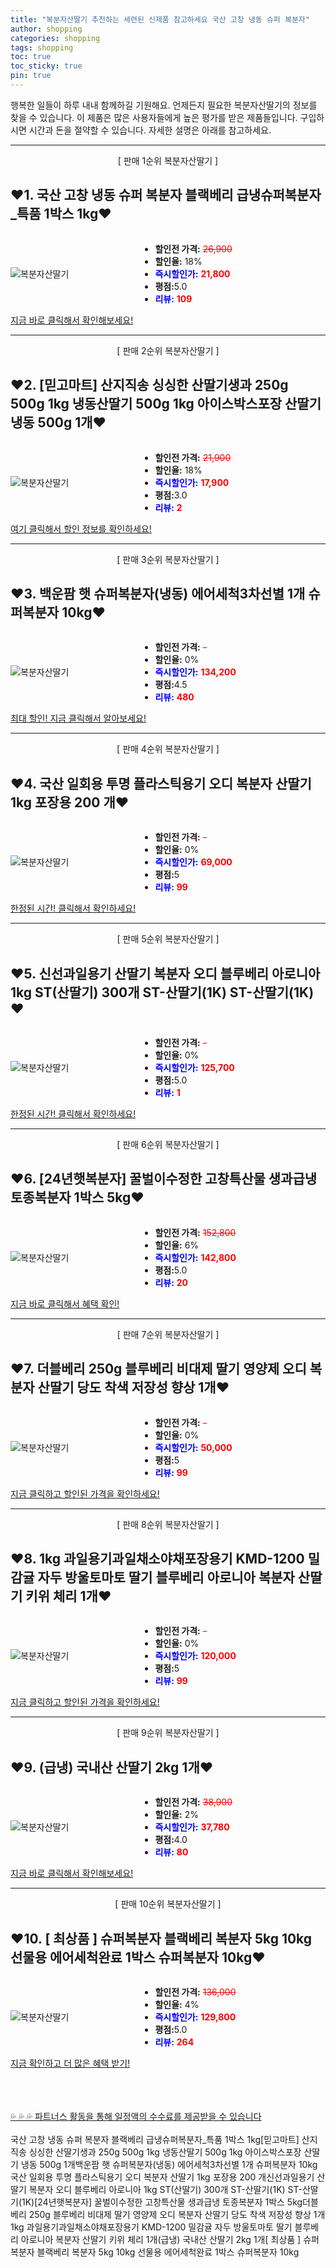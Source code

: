 ```yaml
---
title: "복분자산딸기 추천하는 세련된 신제품 참고하세요 국산 고창 냉동 슈퍼 복분자"
author: shopping
categories: shopping
tags: shopping
toc: true
toc_sticky: true
pin: true
---
```

행복한 일들이 하루 내내 함께하길 기원해요. 언제든지 필요한 복분자산딸기의 정보를 찾을 수 있습니다. 이 제품은 많은 사용자들에게 높은 평가를 받은 제품들입니다. 구입하시면 시간과 돈을 절약할 수 있습니다. 자세한 설명은 아래를 참고하세요.

---
<p class="toplist" style="margin: 0 auto; display: block; width: fit-content;">[ 판매 1순위 복분자산딸기 ]</p>

<h2><strong>❤️1. 국산 고창 냉동 슈퍼 복분자 블랙베리 급냉슈퍼복분자_특품 1박스 1kg❤️</strong></h2>

<div style="display: flex; align-items: center;">
    <div style="flex: 0.4;">
        <img src="https://thumbnail10.coupangcdn.com/thumbnails/remote/230x230ex/image/vendor_inventory/911e/837da4410cc526d01453196b85984f16f30b931234646607f5308dd58d50.jpg" alt="복분자산딸기" style="max-width: 100%;">
    </div>
    <div style="flex: 0.6; margin-left: 10px;">
        <ul>
            <li><strong>할인전 가격:</strong> <del style="color: red;">26,900</del></li>
            <li><strong>할인율:</strong> 18%</li>
            <li><span style='color:blue'><strong>즉시할인가:</strong></span> <span style='color:red'><strong>21,800</strong></span></li>
            <li><strong>평점:</strong>5.0</li>
            <li><span style='color:blue'><strong>리뷰:</strong></span> <span style='color:red'><strong>109</strong></span></li>
        </ul>
    </div>
</div>
<div class="center">
    <a href="https://selin100587.github.io?lptag=AF9450613&subid=githubio&pageKey=8144639247&traceid=V0-153&itemId=23153882257&vendorItemId=90186710373" class="myButton">
        지금 바로 클릭해서 확인해보세요!
    </a>
</div>


---
<p class="toplist" style="margin: 0 auto; display: block; width: fit-content;">[ 판매 2순위 복분자산딸기 ]</p>

<h2><strong>❤️2. [믿고마트] 산지직송 싱싱한 산딸기생과 250g 500g 1kg 냉동산딸기 500g 1kg 아이스박스포장 산딸기 냉동 500g 1개❤️</strong></h2>

<div style="display: flex; align-items: center;">
    <div style="flex: 0.4;">
        <img src="https://thumbnail6.coupangcdn.com/thumbnails/remote/230x230ex/image/vendor_inventory/96a6/760e60ccf18e0a9954879a98b1cd4595856f7511d6fd7181cf66b6589522.jpg" alt="복분자산딸기" style="max-width: 100%;">
    </div>
    <div style="flex: 0.6; margin-left: 10px;">
        <ul>
            <li><strong>할인전 가격:</strong> <del style="color: red;">21,900</del></li>
            <li><strong>할인율:</strong> 18%</li>
            <li><span style='color:blue'><strong>즉시할인가:</strong></span> <span style='color:red'><strong>17,900</strong></span></li>
            <li><strong>평점:</strong>3.0</li>
            <li><span style='color:blue'><strong>리뷰:</strong></span> <span style='color:red'><strong>2</strong></span></li>
        </ul>
    </div>
</div>
<div class="center">
    <a href="https://selin100587.github.io?lptag=AF9450613&subid=githubio&pageKey=8044987485&traceid=V0-153&itemId=22539818331&vendorItemId=89581770120" class="myButton">
        여기 클릭해서 할인 정보를 확인하세요!
    </a>
</div>


---
<p class="toplist" style="margin: 0 auto; display: block; width: fit-content;">[ 판매 3순위 복분자산딸기 ]</p>

<h2><strong>❤️3. 백운팜 햇 슈퍼복분자(냉동) 에어세척3차선별 1개 슈퍼복분자 10kg❤️</strong></h2>

<div style="display: flex; align-items: center;">
    <div style="flex: 0.4;">
        <img src="https://thumbnail7.coupangcdn.com/thumbnails/remote/230x230ex/image/vendor_inventory/c792/0d5d58cdd110cf98c0650cceb5131ca829d9cd7cec77b4dcbe87e7979b98.jpg" alt="복분자산딸기" style="max-width: 100%;">
    </div>
    <div style="flex: 0.6; margin-left: 10px;">
        <ul>
            <li><strong>할인전 가격:</strong> <del style="color: red;">-</del></li>
            <li><strong>할인율:</strong> 0%</li>
            <li><span style='color:blue'><strong>즉시할인가:</strong></span> <span style='color:red'><strong>134,200</strong></span></li>
            <li><strong>평점:</strong>4.5</li>
            <li><span style='color:blue'><strong>리뷰:</strong></span> <span style='color:red'><strong>480</strong></span></li>
        </ul>
    </div>
</div>
<div class="center">
    <a href="https://selin100587.github.io?lptag=AF9450613&subid=githubio&pageKey=8065108130&traceid=V0-153&itemId=20175995401&vendorItemId=82337697874" class="myButton">
        최대 할인! 지금 클릭해서 알아보세요!
    </a>
</div>


---
<p class="toplist" style="margin: 0 auto; display: block; width: fit-content;">[ 판매 4순위 복분자산딸기 ]</p>

<h2><strong>❤️4. 국산 일회용 투명 플라스틱용기 오디 복분자 산딸기 1kg 포장용 200 개❤️</strong></h2>

<div style="display: flex; align-items: center;">
    <div style="flex: 0.4;">
        <img src="https://thumbnail7.coupangcdn.com/thumbnails/remote/230x230ex/image/vendor_inventory/066b/206439f24b470febff0ecd5ebeef2167d419d97b9cce00c510742db6d132.jpeg" alt="복분자산딸기" style="max-width: 100%;">
    </div>
    <div style="flex: 0.6; margin-left: 10px;">
        <ul>
            <li><strong>할인전 가격:</strong> <del style="color: red;">-</del></li>
            <li><strong>할인율:</strong> 0%</li>
            <li><span style='color:blue'><strong>즉시할인가:</strong></span> <span style='color:red'><strong>69,000</strong></span></li>
            <li><strong>평점:</strong>5</li>
            <li><span style='color:blue'><strong>리뷰:</strong></span> <span style='color:red'><strong>99</strong></span></li>
        </ul>
    </div>
</div>
<div class="center">
    <a href="https://selin100587.github.io?lptag=AF9450613&subid=githubio&pageKey=7211723513&traceid=V0-153&itemId=18252699676&vendorItemId=85399406064" class="myButton">
        한정된 시간! 클릭해서 확인하세요!
    </a>
</div>


---
<p class="toplist" style="margin: 0 auto; display: block; width: fit-content;">[ 판매 5순위 복분자산딸기 ]</p>

<h2><strong>❤️5. 신선과일용기 산딸기 복분자 오디 블루베리 아로니아 1kg ST(산딸기) 300개 ST-산딸기(1K) ST-산딸기(1K)❤️</strong></h2>

<div style="display: flex; align-items: center;">
    <div style="flex: 0.4;">
        <img src="https://thumbnail9.coupangcdn.com/thumbnails/remote/230x230ex/image/vendor_inventory/5def/8e271692938a9fed1e33e3937676ebd842a1a7adcb94b497983fa969030a.jpg" alt="복분자산딸기" style="max-width: 100%;">
    </div>
    <div style="flex: 0.6; margin-left: 10px;">
        <ul>
            <li><strong>할인전 가격:</strong> <del style="color: red;">-</del></li>
            <li><strong>할인율:</strong> 0%</li>
            <li><span style='color:blue'><strong>즉시할인가:</strong></span> <span style='color:red'><strong>125,700</strong></span></li>
            <li><strong>평점:</strong>5.0</li>
            <li><span style='color:blue'><strong>리뷰:</strong></span> <span style='color:red'><strong>1</strong></span></li>
        </ul>
    </div>
</div>
<div class="center">
    <a href="https://selin100587.github.io?lptag=AF9450613&subid=githubio&pageKey=244020862&traceid=V0-153&itemId=774361879&vendorItemId=80680730540" class="myButton">
        한정된 시간! 클릭해서 확인하세요!
    </a>
</div>


---
<p class="toplist" style="margin: 0 auto; display: block; width: fit-content;">[ 판매 6순위 복분자산딸기 ]</p>

<h2><strong>❤️6. [24년햇복분자] 꿀벌이수정한 고창특산물 생과급냉 토종복분자 1박스 5kg❤️</strong></h2>

<div style="display: flex; align-items: center;">
    <div style="flex: 0.4;">
        <img src="https://thumbnail9.coupangcdn.com/thumbnails/remote/230x230ex/image/vendor_inventory/401d/30994ca197d9d6341294be8cf7a07081d4dab2b2d13c3845147d7cc640fa.png" alt="복분자산딸기" style="max-width: 100%;">
    </div>
    <div style="flex: 0.6; margin-left: 10px;">
        <ul>
            <li><strong>할인전 가격:</strong> <del style="color: red;">152,800</del></li>
            <li><strong>할인율:</strong> 6%</li>
            <li><span style='color:blue'><strong>즉시할인가:</strong></span> <span style='color:red'><strong>142,800</strong></span></li>
            <li><strong>평점:</strong>5.0</li>
            <li><span style='color:blue'><strong>리뷰:</strong></span> <span style='color:red'><strong>20</strong></span></li>
        </ul>
    </div>
</div>
<div class="center">
    <a href="https://selin100587.github.io?lptag=AF9450613&subid=githubio&pageKey=8156697279&traceid=V0-153&itemId=23239712129&vendorItemId=90272148749" class="myButton">
        지금 바로 클릭해서 혜택 확인!
    </a>
</div>


---
<p class="toplist" style="margin: 0 auto; display: block; width: fit-content;">[ 판매 7순위 복분자산딸기 ]</p>

<h2><strong>❤️7. 더블베리 250g 블루베리 비대제 딸기 영양제 오디 복분자 산딸기 당도 착색 저장성 향상 1개❤️</strong></h2>

<div style="display: flex; align-items: center;">
    <div style="flex: 0.4;">
        <img src="https://thumbnail7.coupangcdn.com/thumbnails/remote/230x230ex/image/vendor_inventory/0c79/6bfd42add1b71a1edf22348e9870f95eae17273c8b02ac843f73a7397df9.png" alt="복분자산딸기" style="max-width: 100%;">
    </div>
    <div style="flex: 0.6; margin-left: 10px;">
        <ul>
            <li><strong>할인전 가격:</strong> <del style="color: red;">-</del></li>
            <li><strong>할인율:</strong> 0%</li>
            <li><span style='color:blue'><strong>즉시할인가:</strong></span> <span style='color:red'><strong>50,000</strong></span></li>
            <li><strong>평점:</strong>5</li>
            <li><span style='color:blue'><strong>리뷰:</strong></span> <span style='color:red'><strong>99</strong></span></li>
        </ul>
    </div>
</div>
<div class="center">
    <a href="https://selin100587.github.io?lptag=AF9450613&subid=githubio&pageKey=6342514367&traceid=V0-153&itemId=13312568560&vendorItemId=80568927950" class="myButton">
        지금 클릭하고 할인된 가격을 확인하세요!
    </a>
</div>


---
<p class="toplist" style="margin: 0 auto; display: block; width: fit-content;">[ 판매 8순위 복분자산딸기 ]</p>

<h2><strong>❤️8. 1kg 과일용기과일채소야채포장용기 KMD-1200 밀감귤 자두 방울토마토 딸기 블루베리 아로니아 복분자 산딸기 키위 체리 1개❤️</strong></h2>

<div style="display: flex; align-items: center;">
    <div style="flex: 0.4;">
        <img src="https://thumbnail7.coupangcdn.com/thumbnails/remote/230x230ex/image/vendor_inventory/d93f/94bd8e9e4081d74a437839138d0de3c9c2c2bccf3e3d085ac37c330d0d3a.png" alt="복분자산딸기" style="max-width: 100%;">
    </div>
    <div style="flex: 0.6; margin-left: 10px;">
        <ul>
            <li><strong>할인전 가격:</strong> <del style="color: red;">-</del></li>
            <li><strong>할인율:</strong> 0%</li>
            <li><span style='color:blue'><strong>즉시할인가:</strong></span> <span style='color:red'><strong>120,000</strong></span></li>
            <li><strong>평점:</strong>5</li>
            <li><span style='color:blue'><strong>리뷰:</strong></span> <span style='color:red'><strong>99</strong></span></li>
        </ul>
    </div>
</div>
<div class="center">
    <a href="https://selin100587.github.io?lptag=AF9450613&subid=githubio&pageKey=8145652553&traceid=V0-153&itemId=23158383428&vendorItemId=90191182232" class="myButton">
        지금 클릭하고 할인된 가격을 확인하세요!
    </a>
</div>


---
<p class="toplist" style="margin: 0 auto; display: block; width: fit-content;">[ 판매 9순위 복분자산딸기 ]</p>

<h2><strong>❤️9. (급냉) 국내산 산딸기 2kg 1개❤️</strong></h2>

<div style="display: flex; align-items: center;">
    <div style="flex: 0.4;">
        <img src="https://thumbnail10.coupangcdn.com/thumbnails/remote/230x230ex/image/vendor_inventory/562d/8bb48e0d27596c3f1dd998648adcdd3b7fa343914ba21f92009a5a965d81.jpg" alt="복분자산딸기" style="max-width: 100%;">
    </div>
    <div style="flex: 0.6; margin-left: 10px;">
        <ul>
            <li><strong>할인전 가격:</strong> <del style="color: red;">38,900</del></li>
            <li><strong>할인율:</strong> 2%</li>
            <li><span style='color:blue'><strong>즉시할인가:</strong></span> <span style='color:red'><strong>37,780</strong></span></li>
            <li><strong>평점:</strong>4.0</li>
            <li><span style='color:blue'><strong>리뷰:</strong></span> <span style='color:red'><strong>80</strong></span></li>
        </ul>
    </div>
</div>
<div class="center">
    <a href="https://selin100587.github.io?lptag=AF9450613&subid=githubio&pageKey=7412426277&traceid=V0-153&itemId=19209375849&vendorItemId=86566681444" class="myButton">
        지금 바로 클릭해서 확인해보세요!
    </a>
</div>


---
<p class="toplist" style="margin: 0 auto; display: block; width: fit-content;">[ 판매 10순위 복분자산딸기 ]</p>

<h2><strong>❤️10. [ 최상품 ] 슈퍼복분자 블랙베리 복분자 5kg 10kg 선물용 에어세척완료 1박스 슈퍼복분자 10kg❤️</strong></h2>

<div style="display: flex; align-items: center;">
    <div style="flex: 0.4;">
        <img src="https://thumbnail10.coupangcdn.com/thumbnails/remote/230x230ex/image/vendor_inventory/99d8/09c7ef5e850c35d89d7a3f67a2f81cabf7ddb0b7dbb326e7c8fe14489cec.jpg" alt="복분자산딸기" style="max-width: 100%;">
    </div>
    <div style="flex: 0.6; margin-left: 10px;">
        <ul>
            <li><strong>할인전 가격:</strong> <del style="color: red;">136,000</del></li>
            <li><strong>할인율:</strong> 4%</li>
            <li><span style='color:blue'><strong>즉시할인가:</strong></span> <span style='color:red'><strong>129,800</strong></span></li>
            <li><strong>평점:</strong>5.0</li>
            <li><span style='color:blue'><strong>리뷰:</strong></span> <span style='color:red'><strong>264</strong></span></li>
        </ul>
    </div>
</div>
<div class="center">
    <a href="https://selin100587.github.io?lptag=AF9450613&subid=githubio&pageKey=7459231270&traceid=V0-153&itemId=19438415820&vendorItemId=70456706188" class="myButton">
        지금 확인하고 더 많은 혜택 받기!
    </a>
</div>

<br><br><br>[💦 💦 💦 파트너스 활동을 통해 일정액의 수수료를 제공받을 수 있습니다](https://link.coupang.com/a/bcpT2c)<br><br>국산 고창 냉동 슈퍼 복분자 블랙베리 급냉슈퍼복분자_특품 1박스 1kg[믿고마트] 산지직송 싱싱한 산딸기생과 250g 500g 1kg 냉동산딸기 500g 1kg 아이스박스포장 산딸기 냉동 500g 1개백운팜 햇 슈퍼복분자(냉동) 에어세척3차선별 1개 슈퍼복분자 10kg국산 일회용 투명 플라스틱용기 오디 복분자 산딸기 1kg 포장용 200 개신선과일용기 산딸기 복분자 오디 블루베리 아로니아 1kg ST(산딸기) 300개 ST-산딸기(1K) ST-산딸기(1K)[24년햇복분자] 꿀벌이수정한 고창특산물 생과급냉 토종복분자 1박스 5kg더블베리 250g 블루베리 비대제 딸기 영양제 오디 복분자 산딸기 당도 착색 저장성 향상 1개1kg 과일용기과일채소야채포장용기 KMD-1200 밀감귤 자두 방울토마토 딸기 블루베리 아로니아 복분자 산딸기 키위 체리 1개(급냉) 국내산 산딸기 2kg 1개[ 최상품 ] 슈퍼복분자 블랙베리 복분자 5kg 10kg 선물용 에어세척완료 1박스 슈퍼복분자 10kg